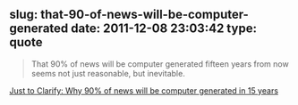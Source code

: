 slug: that-90-of-news-will-be-computer-generated
date: 2011-12-08 23:03:42
type: quote
---

> That 90% of news will be computer generated fifteen years from now seems not just reasonable, but inevitable.

[Just to Clarify: Why 90% of news will be computer generated in 15 years](http://khammond.blogspot.com/2011/12/why-90-of-news-will-be-computer.html?spref=tw)
